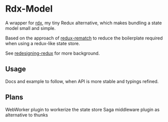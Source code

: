 # Rdx-Model

A wrapper for [rdx](https://github.com/CaptainCodeman/js-rdx), my tiny
Redux alternative, which makes bundling a state model small and simple.

Based on the approach of [redux-rematch](https://rematch.github.io/rematch/)
to reduce the boilerplate required when using a redux-like state store.

See [redesigning-redux](https://hackernoon.com/redesigning-redux-b2baee8b8a38)
for more background.

## Usage

Docs and example to follow, when API is more stable and typings refined.

## Plans

WebWorker plugin to workerize the state store
Saga middleware plugin as alternative to thunks